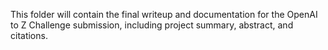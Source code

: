 This folder will contain the final writeup and documentation for the OpenAI to Z Challenge submission, including project summary, abstract, and citations.
